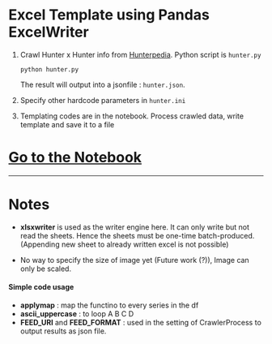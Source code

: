 # Excel Template using Pandas ExcelWriter

1. Crawl Hunter x Hunter info from [Hunterpedia](http://hunterxhunter.wikia.com/wiki/Hunterpedia). Python script is `hunter.py`
    ```
    python hunter.py
    ```
    The result will output into a jsonfile : `hunter.json`.
    
2. Specify other hardcode parameters in `hunter.ini`

3. Templating codes are in the notebook. Process crawled data, write template and save it to a file

# [Go to the Notebook](https://github.com/neurotichl/Random/blob/master/ExcelTemplating/excel.ipynb)

---

# Notes
- **xlsxwriter** is used as the writer engine here. It can only write but not read the sheets. Hence the sheets must be one-time batch-produced. (Appending new sheet to already written excel is not possible)

- No way to specify the size of image yet (Future work (?)), Image can only be scaled.

#### Simple code usage
- **applymap** : map the functino to every series in the df
- **ascii_uppercase** : to loop A B C D
- **FEED_URI** and **FEED_FORMAT** : used in the setting of CrawlerProcess to output results as json file.
